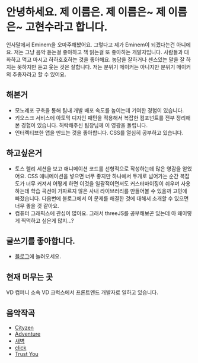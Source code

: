# 안녕하세요. 제 이름은. 제 이름은~ 제 이름은~ 고현수라고 합니다.

인사말에서 Eminem을 오마주해봤어요. 그렇다고 제가 Eminem이 되겠다는건 아니에요. 저는 그냥 음악 듣는걸 좋아하고 책 읽는걸 또 좋아하는 개발자입니다. 사람들과 대화하고 먹고 마시고 하하호호하는 것을 좋아해요. 농담을 잘하거나 센스있는 말을 잘 하지는 못하지만 듣고 웃는 것은 잘합니다. 저는 분위기 메이커는 아니지만 분위기 메이커의 추종자라고 할 수 있어요.

## 해본거
- 모노레포 구축을 통해 팀내 개발 배포 속도를 높이는데 기여한 경험이 있습니다.
- 키오스크 서비스에 아토믹 디자인 패턴을 적용해서 복잡한 컴포넌트를 전부 정리해본 경험이 있습니다. 허락해주신 팀장님께 이 영광을 돌립니다.
- 인터렉티브한 앱을 만드는 것을 좋아합니다. CSS를 열심히 공부하고 있습니다.

## 하고싶은거
- 토스 렐리 세션을 보고 애니메이션 코드를 선형적으로 작성하는데 많은 영감을 얻었어요. CSS 애니메이션을 넣으면 너무 좋지만 하나에서 두개로 넘어가는 순간 복잡도가 너무 커져서 어떻게 하면 이것을 일괄적이면서도 커스터마이징이 쉬우며 사용하는데 학습 곡선이 가파르지 않은 사내 라이브러리를 만들어볼 수 있을까 고민에 빠졌습니다. 다음번에 블로그에서 이 문제를 해결한 것에 대해서 소개할 수 있으면 너무 좋을 것 같아요.
- 컴퓨터 그래픽스에 관심이 많아요. 그래서 threeJS를 공부해보곤 있는데 아 왜이렇게 찍먹하고 싶은게 많지...?  

## 글쓰기를 좋아합니다.
- [블로그](https://www.hyunsu.info)에 놀러오세요.

## 현재 머무는 곳
VD 컴퍼니 소속 VD 크럭스에서 프론트엔드 개발자로 일하고 있습니다. 

## 음악작곡
- [Cityzen](https://www.youtube.com/watch?v=4BQK3oyTDqA)
- [Adventure](https://www.youtube.com/watch?v=myWIrhDQA_o)
- [새벽](https://youtu.be/wvbJMo7S_AM)
- [click](https://www.youtube.com/watch?v=3lBz84R1EPg)
- [Trust You](https://www.youtube.com/watch?v=GuT3j5kiQJw)
